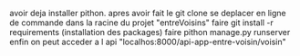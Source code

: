 avoir deja installer pithon.
apres avoir fait le git clone
se deplacer en ligne de commande dans la racine du projet "entreVoisins"
faire git install -r requirements     (installation des packages)
faire pithon manage.py runserver
enfin on peut acceder a l api "localhos:8000/api-app-entre-voisin/voisin"
